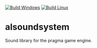 [![Build Windows](https://github.com/Silverlan/alsoundsystem/actions/workflows/pragma-windows-ci.yml/badge.svg)](https://github.com/Silverlan/alsoundsystem/actions/workflows/pragma-windows-ci.yml) [![Build Linux](https://github.com/Silverlan/alsoundsystem/actions/workflows/pragma-linux-ci.yml/badge.svg)](https://github.com/Silverlan/alsoundsystem/actions/workflows/pragma-linux-ci.yml)

# alsoundsystem
Sound library for the pragma game engine.
